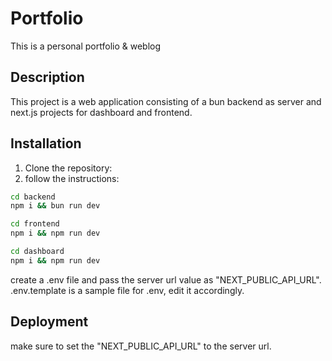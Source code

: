 # Portfolio

This is a personal portfolio & weblog

## Description

This project is a web application consisting of a bun backend as server and next.js projects for dashboard and frontend.

## Installation

1. Clone the repository:
2. follow the instructions:

```bash
cd backend
npm i && bun run dev

cd frontend
npm i && npm run dev

cd dashboard
npm i && npm run dev
```

create a .env file and pass the server url value as "NEXT_PUBLIC_API_URL". .env.template is a sample file for .env, edit it accordingly.

## Deployment

make sure to set the "NEXT_PUBLIC_API_URL" to the server url.
